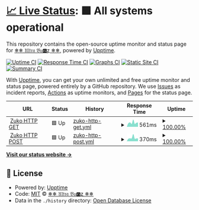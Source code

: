 # [📈 Live Status](https://ultra-bugs.github.io/status): <!--live status--> **🟩 All systems operational**

This repository contains the open-source uptime monitor and status page for [❄❄ 𝔘𝔩𝔱𝔯𝔞 𝔅𝔲🅶ȥ ❄❄](http://zuko.pro/), powered by [Upptime](https://github.com/upptime/upptime).

[![Uptime CI](https://github.com/ultra-bugs/status/workflows/Uptime%20CI/badge.svg)](https://github.com/ultra-bugs/status/actions?query=workflow%3A%22Uptime+CI%22)
[![Response Time CI](https://github.com/ultra-bugs/status/workflows/Response%20Time%20CI/badge.svg)](https://github.com/ultra-bugs/status/actions?query=workflow%3A%22Response+Time+CI%22)
[![Graphs CI](https://github.com/ultra-bugs/status/workflows/Graphs%20CI/badge.svg)](https://github.com/ultra-bugs/status/actions?query=workflow%3A%22Graphs+CI%22)
[![Static Site CI](https://github.com/ultra-bugs/status/workflows/Static%20Site%20CI/badge.svg)](https://github.com/ultra-bugs/status/actions?query=workflow%3A%22Static+Site+CI%22)
[![Summary CI](https://github.com/ultra-bugs/status/workflows/Summary%20CI/badge.svg)](https://github.com/ultra-bugs/status/actions?query=workflow%3A%22Summary+CI%22)

With [Upptime](https://upptime.js.org), you can get your own unlimited and free uptime monitor and status page, powered entirely by a GitHub repository. We use [Issues](https://github.com/ultra-bugs/status/issues) as incident reports, [Actions](https://github.com/ultra-bugs/status/actions) as uptime monitors, and [Pages](https://ultra-bugs.github.io/status) for the status page.

<!--start: status pages-->
<!-- This summary is generated by Upptime (https://github.com/upptime/upptime) -->
<!-- Do not edit this manually, your changes will be overwritten -->
<!-- prettier-ignore -->
| URL | Status | History | Response Time | Uptime |
| --- | ------ | ------- | ------------- | ------ |
| <img alt="" src="https://icons.duckduckgo.com/ip3/zuko.pro.ico" height="13"> [Zuko HTTP GET](https://zuko.pro) | 🟩 Up | [zuko-http-get.yml](https://github.com/ultra-bugs/status/commits/HEAD/history/zuko-http-get.yml) | <details><summary><img alt="Response time graph" src="./graphs/zuko-http-get/response-time-week.png" height="20"> 561ms</summary><br><a href="https://ultra-bugs.github.io/status/history/zuko-http-get"><img alt="Response time 529" src="https://img.shields.io/endpoint?url=https%3A%2F%2Fraw.githubusercontent.com%2Fultra-bugs%2Fstatus%2FHEAD%2Fapi%2Fzuko-http-get%2Fresponse-time.json"></a><br><a href="https://ultra-bugs.github.io/status/history/zuko-http-get"><img alt="24-hour response time 893" src="https://img.shields.io/endpoint?url=https%3A%2F%2Fraw.githubusercontent.com%2Fultra-bugs%2Fstatus%2FHEAD%2Fapi%2Fzuko-http-get%2Fresponse-time-day.json"></a><br><a href="https://ultra-bugs.github.io/status/history/zuko-http-get"><img alt="7-day response time 561" src="https://img.shields.io/endpoint?url=https%3A%2F%2Fraw.githubusercontent.com%2Fultra-bugs%2Fstatus%2FHEAD%2Fapi%2Fzuko-http-get%2Fresponse-time-week.json"></a><br><a href="https://ultra-bugs.github.io/status/history/zuko-http-get"><img alt="30-day response time 625" src="https://img.shields.io/endpoint?url=https%3A%2F%2Fraw.githubusercontent.com%2Fultra-bugs%2Fstatus%2FHEAD%2Fapi%2Fzuko-http-get%2Fresponse-time-month.json"></a><br><a href="https://ultra-bugs.github.io/status/history/zuko-http-get"><img alt="1-year response time 518" src="https://img.shields.io/endpoint?url=https%3A%2F%2Fraw.githubusercontent.com%2Fultra-bugs%2Fstatus%2FHEAD%2Fapi%2Fzuko-http-get%2Fresponse-time-year.json"></a></details> | <details><summary><a href="https://ultra-bugs.github.io/status/history/zuko-http-get">100.00%</a></summary><a href="https://ultra-bugs.github.io/status/history/zuko-http-get"><img alt="All-time uptime 98.36%" src="https://img.shields.io/endpoint?url=https%3A%2F%2Fraw.githubusercontent.com%2Fultra-bugs%2Fstatus%2FHEAD%2Fapi%2Fzuko-http-get%2Fuptime.json"></a><br><a href="https://ultra-bugs.github.io/status/history/zuko-http-get"><img alt="24-hour uptime 100.00%" src="https://img.shields.io/endpoint?url=https%3A%2F%2Fraw.githubusercontent.com%2Fultra-bugs%2Fstatus%2FHEAD%2Fapi%2Fzuko-http-get%2Fuptime-day.json"></a><br><a href="https://ultra-bugs.github.io/status/history/zuko-http-get"><img alt="7-day uptime 100.00%" src="https://img.shields.io/endpoint?url=https%3A%2F%2Fraw.githubusercontent.com%2Fultra-bugs%2Fstatus%2FHEAD%2Fapi%2Fzuko-http-get%2Fuptime-week.json"></a><br><a href="https://ultra-bugs.github.io/status/history/zuko-http-get"><img alt="30-day uptime 100.00%" src="https://img.shields.io/endpoint?url=https%3A%2F%2Fraw.githubusercontent.com%2Fultra-bugs%2Fstatus%2FHEAD%2Fapi%2Fzuko-http-get%2Fuptime-month.json"></a><br><a href="https://ultra-bugs.github.io/status/history/zuko-http-get"><img alt="1-year uptime 99.76%" src="https://img.shields.io/endpoint?url=https%3A%2F%2Fraw.githubusercontent.com%2Fultra-bugs%2Fstatus%2FHEAD%2Fapi%2Fzuko-http-get%2Fuptime-year.json"></a></details>
| <img alt="" src="https://icons.duckduckgo.com/ip3/zuko.pro.ico" height="13"> [Zuko HTTP POST](https://zuko.pro) | 🟩 Up | [zuko-http-post.yml](https://github.com/ultra-bugs/status/commits/HEAD/history/zuko-http-post.yml) | <details><summary><img alt="Response time graph" src="./graphs/zuko-http-post/response-time-week.png" height="20"> 370ms</summary><br><a href="https://ultra-bugs.github.io/status/history/zuko-http-post"><img alt="Response time 347" src="https://img.shields.io/endpoint?url=https%3A%2F%2Fraw.githubusercontent.com%2Fultra-bugs%2Fstatus%2FHEAD%2Fapi%2Fzuko-http-post%2Fresponse-time.json"></a><br><a href="https://ultra-bugs.github.io/status/history/zuko-http-post"><img alt="24-hour response time 648" src="https://img.shields.io/endpoint?url=https%3A%2F%2Fraw.githubusercontent.com%2Fultra-bugs%2Fstatus%2FHEAD%2Fapi%2Fzuko-http-post%2Fresponse-time-day.json"></a><br><a href="https://ultra-bugs.github.io/status/history/zuko-http-post"><img alt="7-day response time 370" src="https://img.shields.io/endpoint?url=https%3A%2F%2Fraw.githubusercontent.com%2Fultra-bugs%2Fstatus%2FHEAD%2Fapi%2Fzuko-http-post%2Fresponse-time-week.json"></a><br><a href="https://ultra-bugs.github.io/status/history/zuko-http-post"><img alt="30-day response time 304" src="https://img.shields.io/endpoint?url=https%3A%2F%2Fraw.githubusercontent.com%2Fultra-bugs%2Fstatus%2FHEAD%2Fapi%2Fzuko-http-post%2Fresponse-time-month.json"></a><br><a href="https://ultra-bugs.github.io/status/history/zuko-http-post"><img alt="1-year response time 348" src="https://img.shields.io/endpoint?url=https%3A%2F%2Fraw.githubusercontent.com%2Fultra-bugs%2Fstatus%2FHEAD%2Fapi%2Fzuko-http-post%2Fresponse-time-year.json"></a></details> | <details><summary><a href="https://ultra-bugs.github.io/status/history/zuko-http-post">100.00%</a></summary><a href="https://ultra-bugs.github.io/status/history/zuko-http-post"><img alt="All-time uptime 96.29%" src="https://img.shields.io/endpoint?url=https%3A%2F%2Fraw.githubusercontent.com%2Fultra-bugs%2Fstatus%2FHEAD%2Fapi%2Fzuko-http-post%2Fuptime.json"></a><br><a href="https://ultra-bugs.github.io/status/history/zuko-http-post"><img alt="24-hour uptime 100.00%" src="https://img.shields.io/endpoint?url=https%3A%2F%2Fraw.githubusercontent.com%2Fultra-bugs%2Fstatus%2FHEAD%2Fapi%2Fzuko-http-post%2Fuptime-day.json"></a><br><a href="https://ultra-bugs.github.io/status/history/zuko-http-post"><img alt="7-day uptime 100.00%" src="https://img.shields.io/endpoint?url=https%3A%2F%2Fraw.githubusercontent.com%2Fultra-bugs%2Fstatus%2FHEAD%2Fapi%2Fzuko-http-post%2Fuptime-week.json"></a><br><a href="https://ultra-bugs.github.io/status/history/zuko-http-post"><img alt="30-day uptime 100.00%" src="https://img.shields.io/endpoint?url=https%3A%2F%2Fraw.githubusercontent.com%2Fultra-bugs%2Fstatus%2FHEAD%2Fapi%2Fzuko-http-post%2Fuptime-month.json"></a><br><a href="https://ultra-bugs.github.io/status/history/zuko-http-post"><img alt="1-year uptime 99.76%" src="https://img.shields.io/endpoint?url=https%3A%2F%2Fraw.githubusercontent.com%2Fultra-bugs%2Fstatus%2FHEAD%2Fapi%2Fzuko-http-post%2Fuptime-year.json"></a></details>

<!--end: status pages-->

[**Visit our status website →**](https://ultra-bugs.github.io/status)

## 📄 License

- Powered by: [Upptime](https://github.com/upptime/upptime)
- Code: [MIT](./LICENSE) © [❄❄ 𝔘𝔩𝔱𝔯𝔞 𝔅𝔲🅶ȥ ❄❄](http://zuko.pro/)
- Data in the `./history` directory: [Open Database License](https://opendatacommons.org/licenses/odbl/1-0/)
